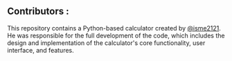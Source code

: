 ## Contributors : 

This repository contains a Python-based calculator created by [@isme2121](https://github.com/isme2121). 
He was responsible for the full development of the code, which includes the design and implementation of the calculator's core functionality, user interface, and features. 
